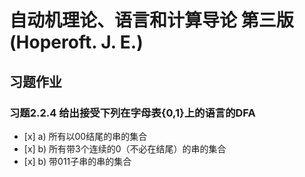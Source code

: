 # 自动机理论、语言和计算导论 第三版(Hoperoft. J. E.)
## 习题作业
### 习题2.2.4 给出接受下列在字母表{0,1}上的语言的DFA
- [x]&nbsp;a)&nbsp;所有以00结尾的串的集合
- [x]&nbsp;b)&nbsp;所有带3个连续的0（不必在结尾）的串的集合
- [x]&nbsp;b)&nbsp;带011子串的串的集合

